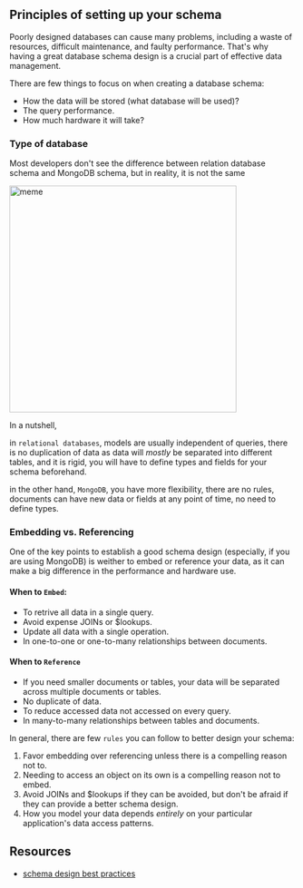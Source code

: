 ## Principles of setting up your schema

Poorly designed databases can cause many problems, including a waste of resources, difficult maintenance, and faulty performance. That's why having a great database schema design is a crucial part of effective data management.

There are few things to focus on when creating a database schema:

- How the data will be stored (what database will be used)?
- The query performance.
- How much hardware it will take?

### Type of database

Most developers don't see the difference between relation database schema and MongoDB schema, but in reality, it is not the same

<img src="https://i.imgur.com/3yobiPB.jpg" alt="meme" width="400"/>

In a nutshell,

in `relational databases`, models are usually independent of queries, there is no duplication of data as data will _mostly_ be separated into different tables, and it is rigid, you will have to define types and fields for your schema beforehand.

in the other hand, `MongoDB`, you have more flexibility, there are no rules, documents can have new data or fields at any point of time, no need to define types.

### Embedding vs. Referencing

One of the key points to establish a good schema design (especially, if you are using MongoDB) is weither to embed or reference your data, as it can make a big difference in the performance and hardware use.

#### When to `Embed`:

- To retrive all data in a single query.
- Avoid expense JOINs or $lookups.
- Update all data with a single operation.
- In one-to-one or one-to-many relationships between documents.

#### When to `Reference`

- If you need smaller documents or tables, your data will be separated across multiple documents or tables.
- No duplicate of data.
- To reduce accessed data not accessed on every query.
- In many-to-many relationships between tables and documents.

In general, there are few `rules` you can follow to better design your schema:

1. Favor embedding over referencing unless there is a compelling reason not to.
2. Needing to access an object on its own is a compelling reason not to embed.
3. Avoid JOINs and $lookups if they can be avoided, but don't be afraid if they can provide a better schema design.
4. How you model your data depends _entirely_ on your particular application's data access patterns.

## Resources

- [schema design best practices](https://www.mongodb.com/developer/article/mongodb-schema-design-best-practices/)
